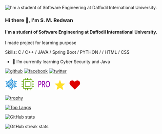 
![I'm a student of Software Engineering at Daffodil International University.](https://scontent.fdac151-1.fna.fbcdn.net/v/t39.30808-6/350803414_6554235037973972_1719601455454225281_n.jpg?_nc_cat=102&ccb=1-7&_nc_sid=a2f6c7&_nc_ohc=LsKbr0a-aBUAX_UTuEf&_nc_ht=scontent.fdac151-1.fna&oh=00_AfDWDELQW9vsyJQnawiYqiY93GZyQ3oeTv_XGRhIBVfqFw&oe=651B4A25)

### Hi there 👋, I'm S. M. Redwan
#### I'm a student of Software Engineering at Daffodil International University.
I made project for learning purpose

Skills: C / C++ / JAVA / Spring Boot / PYTHON / / HTML / CSS

- 🌱 I’m currently learning Cyber Security and Java 


[<img src='https://cdn.jsdelivr.net/npm/simple-icons@3.0.1/icons/github.svg' alt='github' height='40'>](https://github.com/redwanpp)  [<img src='https://cdn.jsdelivr.net/npm/simple-icons@3.0.1/icons/facebook.svg' alt='facebook' height='40'>](https://www.facebook.com/smredwan.mondol.1)  [<img src='https://cdn.jsdelivr.net/npm/simple-icons@3.0.1/icons/twitter.svg' alt='twitter' height='40'>](https://twitter.com/ar0x01)  

<a href='https://archiveprogram.github.com/'><img src='https://raw.githubusercontent.com/acervenky/animated-github-badges/master/assets/acbadge.gif' width='40' height='40'></a> <a href='https://docs.github.com/en/developers'><img src='https://raw.githubusercontent.com/acervenky/animated-github-badges/master/assets/devbadge.gif' width='40' height='40'></a> <a href='https://github.com/pricing'><img src='https://raw.githubusercontent.com/acervenky/animated-github-badges/master/assets/pro.gif' width='40' height='40'></a> <a href='https://stars.github.com/'><img src='https://raw.githubusercontent.com/acervenky/animated-github-badges/master/assets/starbadge.gif' width='35' height='35'></a> <a href='https://docs.github.com/en/github/supporting-the-open-source-community-with-github-sponsors'><img src='https://raw.githubusercontent.com/acervenky/animated-github-badges/master/assets/sponsorbadge.gif' width='35' height='35'></a> 

[![trophy](https://github-profile-trophy.vercel.app/?username=redwanpp)](https://github.com/ryo-ma/github-profile-trophy)

[![Top Langs](https://github-readme-stats.vercel.app/api/top-langs/?username=redwanpp)](https://github.com/anuraghazra/github-readme-stats)

![GitHub stats](https://github-readme-stats.vercel.app/api?username=redwanpp&show_icons=true)  
 
![GitHub streak stats](https://streak-stats.demolab.com/?user=redwanpp)  

